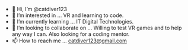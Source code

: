 - 👋 Hi, I’m @catdiver123
- 👀 I’m interested in ... VR and learning to code.
- 🌱 I’m currently learning ... IT Digital Technologies.
- 💞️ I’m looking to collaborate on ... Willing to test VR games and to help any way I can. Also looking for a coding mentor.
- 📫 How to reach me ... catdiver123@gmail.com

<!---
catdiver123/catdiver123 is a ✨ special ✨ repository because its `README.md` (this file) appears on your GitHub profile.
You can click the Preview link to take a look at your changes.
--->
